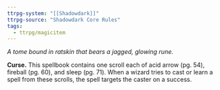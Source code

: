 ```yaml
---
ttrpg-system: "[[Shadowdark]]"
ttrpg-source: "Shadowdark Core Rules"
tags:
  - ttrpg/magicitem
---
```

*A tome bound in ratskin that bears a jagged, glowing rune.*

**Curse.** This spellbook contains one scroll each of acid arrow (pg. 54), fireball (pg. 60), and sleep (pg. 71). When a wizard tries to cast or learn a spell from these scrolls, the spell targets the caster on a success.
